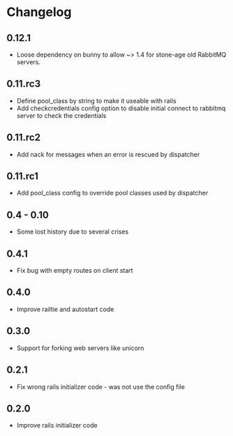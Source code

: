 # Changelog

## 0.12.1

* Loose dependency on bunny to allow ~> 1.4 for stone-age old RabbitMQ servers.




## 0.11.rc3

* Define pool_class by string to make it useable with rails
* Add checkcredentials config option to disable initial connect to rabbitmq
  server to check the credentials

## 0.11.rc2

* Add nack for messages when an error is rescued by dispatcher

## 0.11.rc1

* Add pool_class config to override pool classes used by dispatcher

## 0.4 - 0.10

* Some lost history due to several crises

## 0.4.1

* Fix bug with empty routes on client start

## 0.4.0

* Improve railtie and autostart code

## 0.3.0

* Support for forking web servers like unicorn

## 0.2.1

* Fix wrong rails initializer code - was not use the config file

## 0.2.0

* Improve rails initializer code
